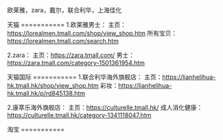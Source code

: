 欧莱雅，zara，戴尔，联合利华，上海佳化

天猫 ===========
1.欧莱雅男士：
  主页：https://lorealmen.tmall.com/shop/view_shop.htm
  所有宝贝：https://lorealmen.tmall.com/search.htm

2.zara：
  主页：https://zara.tmall.com/
  男士：https://zara.tmall.com/category-1501361954.htm

天猫国际 ===========
1.联合利华海外旗舰店：
  主页：https://lianhelihua-hk.tmall.hk/shop/view_shop.htm
  彩妆：https://lianhelihua-hk.tmall.hk/p/rd845138.htm

2.康萃乐海外旗舰店：
  主页：https://culturelle.tmall.hk/
  成人消化健康：https://culturelle.tmall.hk/category-1341118047.htm

淘宝 ===========

